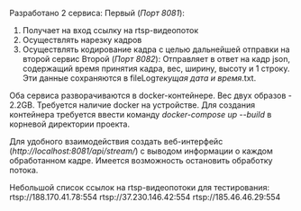 Разработано 2 сервиса:
Первый (*Порт 8081*):
1) Получает на вход ссылку на rtsp-видеопоток
2) Осуществлять нарезку кадров
3) Осуществлять кодирование кадра с целью дальнейшей отправки на второй сервис
Второй (*Порт 8082*):
Отправляет в ответ на кадр json, содержащий время принятия кадра, вес, ширину, высоту и 1 строку. Эти данные сохраняются в fileLog*текущая дата и время*.txt.

Оба сервиса разворачиваются в docker-контейнере. Вес двух образов - 2.2GB. Требуется наличие docker на устройстве. 
Для создания контейнера требуется ввести команду *docker-compose up --build* в корневой директории проекта. 

Для удобного взаимодействия создать веб-интерфейс (*http://localhost:8081/api/stream/*) с выводом информации о каждом обработанном кадре. Имеется возможность остановить обработку потока.

Небольшой список ссылок на rtsp-видеопотоки для тестирования:
rtsp://188.170.41.78:554
rtsp://37.230.146.42:554
rtsp://185.46.46.29:554
